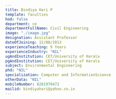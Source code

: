 ```yaml
---
title: Bindiya Hari P
template: faculties
hod: false
department: ce
departmentFullName: Civil Engineering
image: "./image.jpg"
designation: Assistant Professor
dateOfJoining: 12/08/2013
experienceTeaching: 9 Years
experienceIndustry: "NIL"
ugAndInstitution: CET/University of Kerala
pgAndInstitution: CET/University of Kerala
subject: Environmental Engineering
phd: "NIL"
specialization: Computer and InformationScience
otherData: "NIL"
mobileNumber: 8281978472
mailid: bindiyahari@yahoo.co.in
---
```

